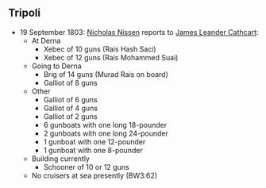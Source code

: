 ## Tripoli

- 19 September 1803: [Nicholas Nissen]() reports to [James Leander Cathcart]():
    - At Derna
        - Xebec of 10 guns (Rais Hash Saci)
        - Xebec of 12 guns (Rais Mohammed Suai)
    - Going to Derna
        - Brig of 14 guns (Murad Rais on board)
        - Galliot of 8 guns
    - Other
        - Galliot of 6 guns
        - Galliot of 4 guns
        - Galliot of 2 guns
        - 6 gunboats with one long 18-pounder
        - 2 gunboats with one long 24-pounder
        - 1 gunboat with one 12-pounder
        - 1 gunboat with one 8-pounder
    - Building currently
        - Schooner of 10 or 12 guns
    - No cruisers at sea presently (BW3:62)